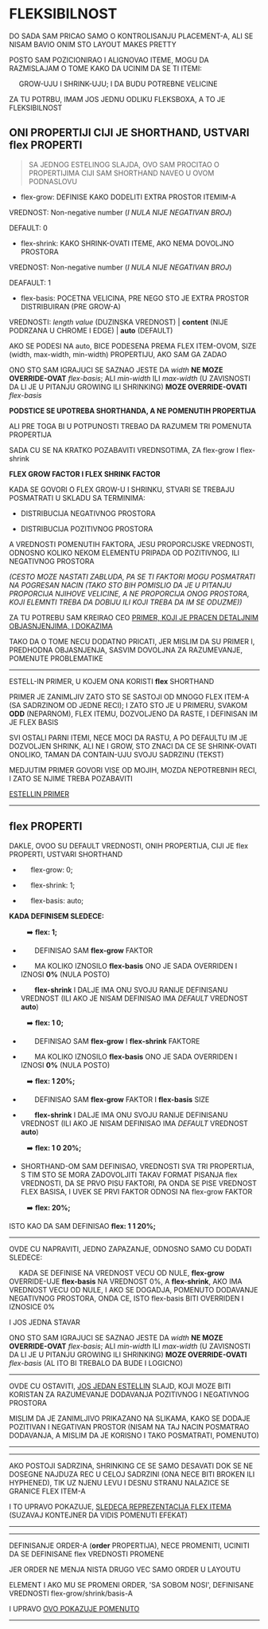 # FLEKSIBILNOST

DO SADA SAM PRICAO SAMO O KONTROLISANJU PLACEMENT-A, ALI SE NISAM BAVIO ONIM STO LAYOUT MAKES PRETTY

POSTO SAM POZICIONIRAO I ALIGNOVAO ITEME, MOGU DA RAZMISLAJAM O TOME KAKO DA UCINIM DA SE TI ITEMI:

&nbsp;&nbsp;&nbsp;&nbsp; GROW-UJU I SHRINK-UJU; I DA BUDU POTREBNE VELICINE

ZA TU POTRBU, IMAM JOS JEDNU ODLIKU FLEKSBOXA, A TO JE FLEKSIBILNOST

## ONI PROPERTIJI CIJI JE SHORTHAND, USTVARI flex PROPERTI

> SA JEDNOG ESTELINOG SLAJDA, OVO SAM PROCITAO O PROPERTIJIMA CIJI SAM SHORTHAND NAVEO U OVOM PODNASLOVU

- flex-grow: DEFINISE KAKO DODELITI EXTRA PROSTOR ITEMIM-A

VREDNOST: Non-negative number (*I NULA NIJE NEGATIVAN BROJ*)

DEFAULT: 0

- flex-shrink: KAKO SHRINK-OVATI ITEME, AKO NEMA DOVOLJNO PROSTORA

VREDNOST: Non-negative number (*I NULA NIJE NEGATIVAN BROJ*)

DEAFAULT: 1

- flex-basis: POCETNA VELICINA, PRE NEGO STO JE EXTRA PROSTOR DISTRIBUIRAN (PRE GROW-A)

VREDNOSTI: *length value* (DUZINSKA VREDNOST) | **content** (NIJE PODRZANA U CHROME I EDGE) | **auto** (DEFAULT)

AKO SE PODESI NA auto, BICE PODESENA PREMA FLEX ITEM-OVOM, SIZE (width, max-width, min-width) PROPERTIJU, AKO SAM GA ZADAO

ONO STO SAM IGRAJUCI SE SAZNAO JESTE DA *width* **NE MOZE OVERRIDE-OVAT** *flex-basis*; ALI *min-width* ILI *max-width* (U ZAVISNOSTI DA LI JE U PITANJU GROWING ILI SHRINKING) **MOZE OVERRIDE-OVATI** *flex-basis*

**PODSTICE SE UPOTREBA SHORTHANDA, A NE POMENUTIH PROPERTIJA**

ALI PRE TOGA BI U POTPUNOSTI TREBAO DA RAZUMEM TRI POMENUTA PROPERTIJA

SADA CU SE NA KRATKO POZABAVITI VREDNSOTIMA, ZA flex-grow I flex-shrink

**FLEX GROW FACTOR I FLEX SHRINK FACTOR**

KADA SE GOVORI O FLEX GROW-U I SHRINKU, STVARI SE TREBAJU POSMATRATI U SKLADU SA TERMINIMA:

- DISTRIBUCIJA NEGATIVNOG PROSTORA

- DISTRIBUCIJA POZITIVNOG PROSTORA

A VREDNOSTI POMENUTIH FAKTORA, JESU PROPORCIJSKE VREDNOSTI, ODNOSNO KOLIKO NEKOM ELEMENTU PRIPADA OD POZITIVNOG, ILI NEGATIVNOG PROSTORA

*(CESTO MOZE NASTATI ZABLUDA, PA SE TI FAKTORI MOGU POSMATRATI NA POGRESAN NACIN (TAKO STO BIH POMISLIO DA JE U PITANJU PROPORCIJA NJIHOVE VELICINE, A NE PROPORCIJA ONOG PROSTORA, KOJI ELEMNTI TREBA DA DOBIJU ILI KOJI TREBA DA IM SE ODUZME))*

ZA TU POTREBU SAM KREIRAO CEO [PRIMER, KOJI JE PRACEN DETALJNIM OBJASNJENJIMA, I DOKAZIMA](./a%29%20DODATNA%20ZAPAZANJA%20ZA%20FLEXBOX.md#flex-grow-i-flex-shrink-faktori-ovo-je-jako-vazno-odnosno-vazno-je-da-se-shvati-da-su-ti-faktori-odnose-na-negativan-ili-pozitivan-prostor-odnosno-koliko-elementu-moze-da-se-distribuira-negativnog-ili-pozitivnog-prostora)

TAKO DA O TOME NECU DODATNO PRICATI, JER MISLIM DA SU PRIMER I, PREDHODNA OBJASNJENJA, SASVIM DOVOLJNA ZA RAZUMEVANJE, POMENUTE PROBLEMATIKE

****

ESTELL-IN PRIMER, U KOJEM ONA KORISTI **flex** SHORTHAND

PRIMER JE ZANIMLJIV ZATO STO SE SASTOJI OD MNOGO FLEX ITEM-A (SA SADRZINOM OD JEDNE RECI); I ZATO STO JE U PRIMERU, SVAKOM **ODD** (NEPARNOM), FLEX ITEMU, DOZVOLJENO DA RASTE, I DEFINISAN IM JE FLEX BASIS

SVI OSTALI PARNI ITEMI, NECE MOCI DA RASTU, A PO DEFAULTU IM JE DOZVOLJEN SHRINK, ALI NE I GROW, STO ZNACI DA CE SE SHRINK-OVATI ONOLIKO, TAMAN DA CONTAIN-UJU SVOJU SADRZINU (TEKST)

MEDJUTIM PRIMER GOVORI VISE OD MOJIH, MOZDA NEPOTREBNIH RECI, I ZATO SE NJIME TREBA POZABAVITI

[ESTELLIN PRIMER](https://estelle.github.io/cssmastery/flexbox/files/flex.html)

****

## flex PROPERTI

DAKLE, OVOO SU DEFAULT VREDNOSTI, ONIH PROPERTIJA, CIJI JE flex PROPERTI, USTVARI SHORTHAND

- &nbsp;&nbsp;&nbsp;&nbsp; flex-grow: 0;

- &nbsp;&nbsp;&nbsp;&nbsp; flex-shrink: 1;

- &nbsp;&nbsp;&nbsp;&nbsp; flex-basis: auto;

**KADA DEFINISEM SLEDECE:**

&nbsp;&nbsp;&nbsp;&nbsp;&nbsp;&nbsp;&nbsp;&nbsp;  :arrow_right: **flex: 1;**

- &nbsp;&nbsp;&nbsp;&nbsp;&nbsp;&nbsp; DEFINISAO SAM **flex-grow** FAKTOR

- &nbsp;&nbsp;&nbsp;&nbsp;&nbsp;&nbsp; MA KOLIKO IZNOSILO **flex-basis** ONO JE SADA OVERRIDEN I IZNOSI **0%** (NULA POSTO)

- &nbsp;&nbsp;&nbsp;&nbsp;&nbsp;&nbsp; **flex-shrink** I DALJE IMA ONU SVOJU RANIJE DEFINISANU VREDNOST (ILI AKO JE NISAM DEFINISAO IMA *DEFAULT* VREDNOST **auto**)

&nbsp;&nbsp;&nbsp;&nbsp;&nbsp;&nbsp;&nbsp;&nbsp;  :arrow_right: **flex: 1 0;**

- &nbsp;&nbsp;&nbsp;&nbsp;&nbsp;&nbsp; DEFINISAO SAM **flex-grow** I **flex-shrink** FAKTORE

- &nbsp;&nbsp;&nbsp;&nbsp;&nbsp;&nbsp; MA KOLIKO IZNOSILO **flex-basis** ONO JE SADA OVERRIDEN I IZNOSI **0%** (NULA POSTO)

&nbsp;&nbsp;&nbsp;&nbsp;&nbsp;&nbsp;&nbsp;&nbsp;  :arrow_right: **flex: 1 20%;**

- &nbsp;&nbsp;&nbsp;&nbsp;&nbsp;&nbsp; DEFINISAO SAM **flex-grow** FAKTOR I **flex-basis** SIZE

- &nbsp;&nbsp;&nbsp;&nbsp;&nbsp;&nbsp; **flex-shrink** I DALJE IMA ONU SVOJU RANIJE DEFINISANU VREDNOST (ILI AKO JE NISAM DEFINISAO IMA *DEFAULT* VREDNOST **auto**)

&nbsp;&nbsp;&nbsp;&nbsp;&nbsp;&nbsp;&nbsp;&nbsp;  :arrow_right: **flex: 1 0 20%;**

- SHORTHAND-OM SAM DEFINISAO, VREDNOSTI SVA TRI PROPERTIJA, S TIM STO SE MORA ZADOVOLJITI TAKAV FORMAT PISANJA flex VREDNOSTI, DA SE PRVO PISU FAKTORI, PA ONDA SE PISE VREDNOST FLEX BASISA, I UVEK SE PRVI FAKTOR ODNOSI NA flex-grow FAKTOR

&nbsp;&nbsp;&nbsp;&nbsp;&nbsp;&nbsp;&nbsp;&nbsp;  :arrow_right: **flex: 20%;**

ISTO KAO DA SAM DEFINISAO **flex: 1 1 20%;**

****

OVDE CU NAPRAVITI, JEDNO ZAPAZANJE, ODNOSNO SAMO CU DODATI SLEDECE:

&nbsp;&nbsp;&nbsp;&nbsp; KADA SE DEFINISE NA VREDNOST VECU OD NULE, **flex-grow** OVERRIDE-UJE **flex-basis** NA VREDNOST 0%, A **flex-shrink**, AKO IMA VREDNOST VECU OD NULE, I AKO SE DOGADJA, POMENUTO DODAVANJE NEGATIVNOG PROSTORA, ONDA CE, ISTO flex-basis BITI OVERRIDEN I IZNOSICE 0%

I JOS JEDNA STAVAR

ONO STO SAM IGRAJUCI SE SAZNAO JESTE DA *width* **NE MOZE OVERRIDE-OVAT** *flex-basis*; ALI *min-width* ILI *max-width* (U ZAVISNOSTI DA LI JE U PITANJU GROWING ILI SHRINKING) **MOZE OVERRIDE-OVATI** *flex-basis* (AL ITO BI TREBALO DA BUDE I LOGICNO)

****

OVDE CU OSTAVITI, [JOS JEDAN ESTELLIN](https://estelle.github.io/cssmastery/flexbox/#slide60) SLAJD, KOJI MOZE BITI KORISTAN ZA RAZUMEVANJE DODAVANJA POZITIVNOG I NEGATIVNOG PROSTORA

MISLIM DA JE ZANIMLJIVO PRIKAZANO NA SLIKAMA, KAKO SE DODAJE POZITIVAN I NEGATIVAN PROSTOR (NISAM NA TAJ NACIN POSMATRAO DODAVANJA, A MISLIM DA JE KORISNO I TAKO POSMATRATI, POMENUTO)

****

****

AKO POSTOJI SADRZINA, SHRINKING CE SE SAMO DESAVATI DOK SE NE DOSEGNE NAJDUZA REC U CELOJ SADRZINI (ONA NECE BITI BROKEN ILI HYPHENED), TIK UZ NJENU LEVU I DESNU STRANU NALAZICE SE GRANICE FLEX ITEM-A

I TO UPRAVO POKAZUJE, [SLEDECA REPREZENTACIJA FLEX ITEMA](https://estelle.github.io/cssmastery/flexbox/files/basis.html) (SUZAVAJ KONTEJNER DA VIDIS POMENUTI EFEKAT)

****

****

DEFINISANJE ORDER-A (**order** PROPERTIJA), NECE PROMENITI, UCINITI DA SE DEFINISANE flex VREDNOSTI PROMENE

JER ORDER NE MENJA NISTA DRUGO VEC SAMO ORDER U LAYOUTU

ELEMENT I AKO MU SE PROMENI ORDER, 'SA SOBOM NOSI', DEFINISANE VREDNOSTI flex-grow/shrink/basis-A

I UPRAVO [OVO POKAZUJE POMENUTO](https://estelle.github.io/cssmastery/flexbox/files/finalflex.html)

****
